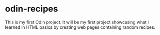 # odin-recipes
This is my first Odin project. It will be my first project showcasing what I learned in HTML basics by creating web pages containing random recipes.